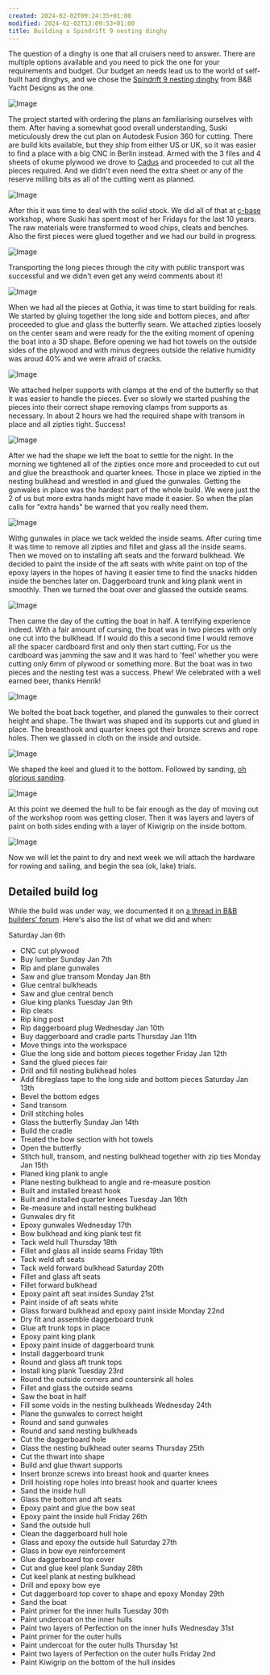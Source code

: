 ```yaml
---
created: 2024-02-02T09:24:35+01:00
modified: 2024-02-02T13:09:53+01:00
title: Building a Spindrift 9 nesting dinghy
---
```


The question of a dinghy is one that all cruisers need to answer. There are multiple options available and you need to pick the one for your requirements and budget. Our budget an needs lead us to the world of self-built hard dinghys, and we chose the [Spindrift 9 nesting dinghy](https://bandbyachtdesigns.com/s9)  from B&B Yacht Designs as the one.

![Image](../2024/b016b86e978b233076ebcc52a4f54923.jpg) 

The project started with ordering the plans an familiarising ourselves with them. After having a somewhat good overall understanding, Suski meticulously drew the cut plan on Autodesk Fusion 360 for cutting. There are build kits available, but they ship from either US or UK, so it was easier to find a place with a big CNC in Berlin instead. Armed with the 3 files and 4 sheets of okume plywood we drove to [Cadus](https://www.cadus.org/en/) and proceeded to cut all the pieces required. And we didn't even need the extra sheet or any of the reserve milling bits as all of the cutting went as planned.

![Image](../2024/36e4b2ca53ebb4bc8c7d695d64f04c86.jpg) 

After this it was time to deal with the solid stock. We did all of that at [c-base](https://c-base.org/) workshop, where Suski has spent most of her Fridays for the last 10 years. The raw materials were transformed to wood chips, cleats and benches. Also the first pieces were glued together and we had our build in progress. 

![Image](../2024/80d295644a9d337f1c107259707371e4.jpg) 

Transporting the long pieces through the city with public transport was successful and we didn't even get any weird comments about it!

![Image](../2024/1d63a3f5769dfef58a2d277e4845053d.jpg) 

When we had all the pieces at Gothia, it was time to start building for reals. We started by gluing together the long side and bottom pieces, and after proceeded to glue and glass the butterfly seam. We attached zipties loosely on the center seam and were ready for the the exiting moment of opening the boat into a 3D shape. Before opening we had hot towels on the outside sides of the plywood and with minus degrees outside the relative humidity was aroud 40% and we were afraid of cracks.

![Image](../2024/2b5d77699078fdc9821103b376aa83b6.jpg) 

 We attached helper supports with clamps at the end of the butterfly so that it was easier to handle the pieces. Ever so slowly we started pushing the pieces into their correct shape removing clamps from supports as necessary. In about 2 hours we had the required shape with transom in place and all zipties tight. Success!

![Image](../2024/d54db5c685547c5d6eac889efe33e621.jpg) 

After we had the shape we left the boat to settle for the night. In the morning we tightened all of the zipties once more and proceeded to cut out and glue the breasthook and quarter knees. Those in place we ziptied in the nesting bulkhead and wrestled in and glued the gunwales. Getting the gunwales in place was the hardest part of the whole build. We were just the 2 of us but more extra hands might have made it easier. So when the plan calls for "extra hands" be warned that you really need them.

![Image](../2024/bf504501bf2a4b966eb053a834029bb5.jpg) 

Withg gunwales in place we tack welded the inside seams. After curing time it was time to remove all zipties and fillet and glass all the inside seams. Then we moved on to installing aft seats and the forward bulkhead. We decided to paint the inside of the aft seats with white paint on top of the epoxy layers in the hopes of having it easier time to find the snacks hidden inside the benches later on. Daggerboard trunk and king plank went in smoothly. Then we turned the boat over and glassed the outside seams.

![Image](../2024/f90af85581342e56e8b10b6a9c11831e.jpg) 

Then came the day of the cutting the boat in half. A terrifying experience indeed. With a fair amount of cursing, the boat was in two pieces with only one cut into the bulkhead. If I would do this a second time I would remove all the spacer cardboard first and only then start cutting. For us the cardboard was jamming the saw and it was hard to 'feel' whether you were cutting only 6mm of plywood or something more. But the boat was in two pieces and the nesting test was a success. Phew! We celebrated with a well earned beer, thanks Henrik!

![Image](../2024/f88ef6343d834daca18d8305b6d63de2.jpg) 

We bolted the boat back together, and planed the gunwales to their correct height and shape. The thwart was shaped and its supports cut and glued in place. The breasthook and quarter knees got their bronze screws and rope holes. Then we glassed in cloth on the inside and outside.

![Image](../2024/8fbbc5b80223c9cfc83af4ef17fe7be5.jpg) 

We shaped the keel and glued it to the bottom. Followed by sanding, [oh glorious sanding](https://saillifeshop.com/products/short-sleeve-unisex-t-shirt-1).

![Image](../2024/9d3e5b7842cd67201c4d1d6ff2556db5.jpg) 

At this point we deemed the hull to be fair enough as the day of moving out of the workshop room was getting closer. Then it was layers and layers of paint on both sides ending with a layer of Kiwigrip on the inside bottom. 

![Image](../2024/fccba3d55c8bbb19a633a2b5d3b791c3.jpg) 

Now we will let the paint to dry and next week we will attach the hardware for rowing and sailing, and begin the sea (ok, lake) trials.

## Detailed build log

While the build was under way, we documented it on [a thread in B&B builders' forum](https://messing-about.com/forums/topic/15611-spindrift-9n-1579-build/). Here's also the list of what we did and when:

Saturday Jan 6th
- CNC cut plywood
- Buy lumber
Sunday Jan 7th
- Rip and plane gunwales
- Saw and glue transom
Monday Jan 8th
- Glue central bulkheads
- Saw and glue central bench
- Glue king planks
Tuesday Jan 9th
- Rip cleats
- Rip king post
- Rip daggerboard plug
Wednesday Jan 10th
- Buy daggerboard and cradle parts
Thursday Jan 11th
- Move things into the workspace
- Glue the long side and bottom pieces together
Friday Jan 12th
- Sand the glued pieces fair
- Drill and fill nesting bulkhead holes
- Add fibreglass tape to the long side and bottom pieces
Saturday Jan 13th
- Bevel the bottom edges
- Sand transom
- Drill stitching holes
- Glass the butterfly
Sunday Jan 14th
- Build the cradle
- Treated the bow section with hot towels
- Open the butterfly
- Stitch hull, transom, and nesting bulkhead together with zip ties
Monday Jan 15th
- Planed king plank to angle
- Plane nesting bulkhead to angle and re-measure position
- Built and installed breast hook
- Built and installed quarter knees
Tuesday Jan 16th
- Re-measure and install nesting bulkhead
- Gunwales dry fit
- Epoxy gunwales
Wednesday 17th
- Bow bulkhead and king plank test fit
- Tack weld hull
Thursday 18th
- Fillet and glass all inside seams
Friday 19th
- Tack weld aft seats
- Tack weld forward bulkhead 
Saturday 20th
- Fillet and glass aft seats
- Fillet forward bulkhead
- Epoxy paint aft seat insides
Sunday 21st
- Paint inside of aft seats white
- Glass forward bulkhead and epoxy paint inside
Monday 22nd
- Dry fit and assemble daggerboard trunk
- Glue aft trunk tops in place
- Epoxy paint king plank
- Epoxy paint inside of daggerboard trunk
- Install daggerboard trunk
- Round and glass aft trunk tops
- Install king plank
Tuesday 23rd
- Round the outside corners and countersink all holes
- Fillet and glass the outside seams
- Saw the boat in half
- Fill some voids in the nesting bulkheads
Wednesday 24th
- Plane the gunwales to correct height
- Round and sand gunwales
- Round and sand nesting bulkheads
- Cut the daggerboard hole
- Glass the nesting bulkhead outer seams
Thursday 25th
- Cut the thwart into shape
- Build and glue thwart supports
- Insert bronze screws into breast hook and quarter knees 
- Drill hoisting rope holes into breast hook and quarter knees 
- Sand the inside hull
- Glass the bottom and aft seats
- Epoxy paint and glue the bow seat
- Epoxy paint the inside hull
Friday 26th
- Sand the outside hull
- Clean the daggerboard hull hole
- Glass and epoxy the outside hull
Saturday 27th
- Glass in bow eye reinforcement
- Glue daggerboard top cover
- Cut and glue keel plank
Sunday 28th
- Cut keel plank at nesting bulkhead
- Drill and epoxy bow eye
- Cut daggerboard top cover to shape and epoxy
Monday 29th
- Sand the boat 
- Paint primer for the inner hulls
Tuesday 30th
- Paint undercoat on the inner hulls
- Paint two layers of Perfection on the inner hulls
Wednesday 31st
- Paint primer for the outer hulls
- Paint undercoat for the outer hulls
Thursday 1st
- Paint two layers of Perfection on the outer hulls
Friday 2nd
- Paint Kiwigrip on the bottom of the hull insides
